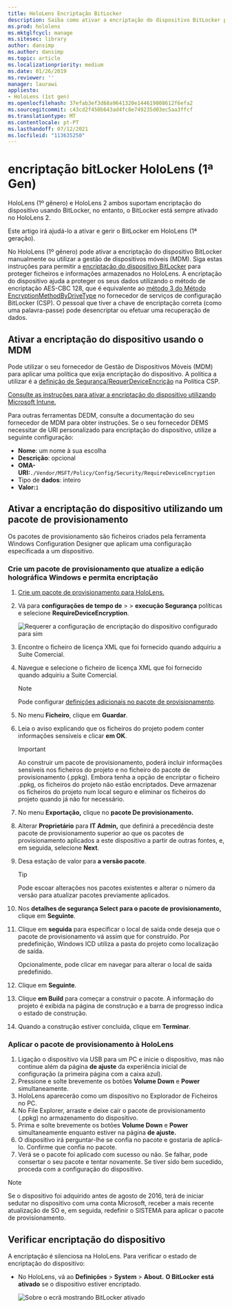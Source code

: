 ```yaml
---
title: HoloLens Encriptação BitLocker
description: Saiba como ativar a encriptação do dispositivo BitLocker para proteger ficheiros armazenados nos seus HoloLens dispositivos de realidade mista.
ms.prod: hololens
ms.mktglfcycl: manage
ms.sitesec: library
author: dansimp
ms.author: dansimp
ms.topic: article
ms.localizationpriority: medium
ms.date: 01/26/2019
ms.reviewer: ''
manager: laurawi
appliesto:
- HoloLens (1st gen)
ms.openlocfilehash: 37efab3ef3d68a9641320e144619008612f6efa2
ms.sourcegitcommit: c43cd2f450b643ad4fc8e749235d03ec5aa3ffcf
ms.translationtype: MT
ms.contentlocale: pt-PT
ms.lasthandoff: 07/12/2021
ms.locfileid: "113635250"
---
```

# <a name="hololens-1st-gen-bitlocker-encryption"></a>encriptação bitLocker HoloLens (1ª Gen)

HoloLens (1º gênero) e HoloLens 2 ambos suportam encriptação do dispositivo usando BitLocker, no entanto, o BitLocker está sempre ativado no HoloLens 2.

Este artigo irá ajudá-lo a ativar e gerir o BitLocker em HoloLens (1ª geração).

No HoloLens (1º gênero) pode ativar a encriptação do dispositivo BitLocker manualmente ou utilizar a gestão de dispositivos móveis (MDM). Siga estas instruções para permitir a [encriptação do dispositivo BitLocker](/windows/security/information-protection/bitlocker/bitlocker-device-encryption-overview-windows-10#bitlocker-device-encryption) para proteger ficheiros e informações armazenados no HoloLens. A encriptação do dispositivo ajuda a proteger os seus dados utilizando o método de encriptação AES-CBC 128, que é equivalente ao [método 3 do Método EncryptionMethodByDriveType](/windows/client-management/mdm/bitlocker-csp#encryptionmethodbydrivetype) no fornecedor de serviços de configuração BitLocker (CSP). O pessoal que tiver a chave de encriptação correta (como uma palavra-passe) pode desencriptar ou efetuar uma recuperação de dados.

## <a name="enable-device-encryption-using-mdm"></a>Ativar a encriptação do dispositivo usando o MDM

Pode utilizar o seu fornecedor de Gestão de Dispositivos Móveis (MDM) para aplicar uma política que exija encriptação do dispositivo. A política a utilizar é a [definição de Segurança/RequerDeviceEncrição](/windows/client-management/mdm/policy-csp-security#security-requiredeviceencryption) na Política CSP.

[Consulte as instruções para ativar a encriptação do dispositivo utilizando Microsoft Intune.](/intune/compliance-policy-create-windows#windows-holographic-for-business)

Para outras ferramentas DEDM, consulte a documentação do seu fornecedor de MDM para obter instruções. Se o seu fornecedor DEMS necessitar de URI personalizado para encriptação do dispositivo, utilize a seguinte configuração:

- **Nome**: um nome à sua escolha
- **Descrição**: opcional
- **OMA-URI:**`./Vendor/MSFT/Policy/Config/Security/RequireDeviceEncryption`
- Tipo de **dados**: inteiro
- **Valor:**`1`

## <a name="enable-device-encryption-using-a-provisioning-package"></a>Ativar a encriptação do dispositivo utilizando um pacote de provisionamento

Os pacotes de provisionamento são ficheiros criados pela ferramenta Windows Configuration Designer que aplicam uma configuração especificada a um dispositivo. 

### <a name="create-a-provisioning-package-that-upgrades-the-windows-holographic-edition-and-enables-encryption"></a>Crie um pacote de provisionamento que atualize a edição holográfica Windows e permita encriptação

1. [Crie um pacote de provisionamento para HoloLens.](hololens-provisioning.md)
1. Vá para **configurações de tempo de**  >    >  **execução Segurança** políticas e selecione **RequireDeviceEncryption**.

    ![Requerer a configuração de encriptação do dispositivo configurado para sim](images/device-encryption.png)

1. Encontre o ficheiro de licença XML que foi fornecido quando adquiriu a Suite Comercial.

1. Navegue e selecione o ficheiro de licença XML que foi fornecido quando adquiriu a Suite Comercial.
    > [!NOTE]
    > Pode configurar [definições adicionais no pacote de provisionamento](hololens-provisioning.md).

1. No menu **Ficheiro**, clique em **Guardar**. 

1. Leia o aviso explicando que os ficheiros do projeto podem conter informações sensíveis e clicar **em OK**.

    > [!IMPORTANT]
    > Ao construir um pacote de provisionamento, poderá incluir informações sensíveis nos ficheiros do projeto e no ficheiro do pacote de provisionamento (.ppkg). Embora tenha a opção de encriptar o ficheiro .ppkg, os ficheiros do projeto não estão encriptados. Deve armazenar os ficheiros do projeto num local seguro e eliminar os ficheiros do projeto quando já não for necessário.

1. No menu **Exportação,** clique no **pacote De provisionamento.**
1. Alterar **Proprietário** para **IT Admin,** que definirá a precedência deste pacote de provisionamento superior ao que os pacotes de provisionamento aplicados a este dispositivo a partir de outras fontes, e, em seguida, selecione **Next**.
1. Desa estação de valor para **a versão pacote**.

    > [!TIP]
    > Pode escoar alterações nos pacotes existentes e alterar o número da versão para atualizar pacotes previamente aplicados.

1. Nos **detalhes de segurança Select para o pacote de provisionamento,** clique em **Seguinte**.
1. Clique em **seguida** para especificar o local de saída onde deseja que o pacote de provisionamento vá assim que for construído. Por predefinição, Windows ICD utiliza a pasta do projeto como localização de saída.

    Opcionalmente, pode clicar em navegar para alterar o local de saída predefinido.

1. Clique em **Seguinte**.
1. Clique **em Build** para começar a construir o pacote. A informação do projeto é exibida na página de construção e a barra de progresso indica o estado de construção.
1. Quando a construção estiver concluída, clique em **Terminar**.

### <a name="apply-the-provisioning-package-to-hololens"></a>Aplicar o pacote de provisionamento à HoloLens

1. Ligação o dispositivo via USB para um PC e inicie o dispositivo, mas não continue além da página **de ajuste** da experiência inicial de configuração (a primeira página com a caixa azul).
1. Pressione e solte brevemente os botões **Volume Down** e **Power** simultaneamente.
1. HoloLens aparecerão como um dispositivo no Explorador de Ficheiros no PC.
1. No File Explorer, arraste e deixe cair o pacote de provisionamento (.ppkg) no armazenamento do dispositivo.
1. Prima e solte brevemente os botões **Volume Down** e **Power** simultaneamente enquanto estiver na página **de ajuste.**
1. O dispositivo irá perguntar-lhe se confia no pacote e gostaria de aplicá-lo. Confirme que confia no pacote.
1. Verá se o pacote foi aplicado com sucesso ou não. Se falhar, pode consertar o seu pacote e tentar novamente. Se tiver sido bem sucedido, proceda com a configuração do dispositivo.

> [!NOTE]
> Se o dispositivo foi adquirido antes de agosto de 2016, terá de iniciar sedutar no dispositivo com uma conta Microsoft, receber a mais recente atualização de SO e, em seguida, redefinir o SISTEMA para aplicar o pacote de provisionamento.

## <a name="verify-device-encryption"></a>Verificar encriptação do dispositivo

A encriptação é silenciosa na HoloLens. Para verificar o estado de encriptação do dispositivo:

- No HoloLens, vá ao **Definições**  >  **System**  >  **About.** **O BitLocker** **está ativado** se o dispositivo estiver encriptado. 

    ![Sobre o ecrã mostrando BitLocker ativado](images/about-encryption.png)
